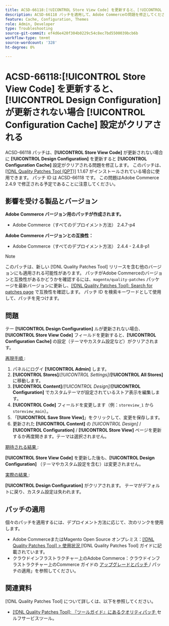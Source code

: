 ```yaml
---
title: ACSD-66118:[!UICONTROL Store View Code] を更新すると、[!UICONTROL Design Configuration] が更新されない場合 [!UICONTROL Configuration Cache] 設定がクリアされる
description: ACSD-66118 パッチを適用して、Adobe Commerceの問題を修正してください。[!UICONTROL Store View Code] を更新すると、テー [!UICONTROL Design Configuration] が正しく更新されない場合に [!UICONTROL Configuration Cache] （テーマとカスタム設定）がクリアされます。
feature: Cache, Configuration, Themes
role: Admin, Developer
type: Troubleshooting
source-git-commit: ef4d6e420f304b0229c54c8ec7bd5500039bcb6b
workflow-type: tm+mt
source-wordcount: '328'
ht-degree: 0%

---
```



# ACSD-66118:**[!UICONTROL Store View Code]** を更新すると、**[!UICONTROL Design Configuration]** が更新されない場合 **[!UICONTROL Configuration Cache]** 設定がクリアされる

ACSD-66118 パッチは、**[!UICONTROL Store View Code]** が更新されない場合に **[!UICONTROL Design Configuration]** を更新すると **[!UICONTROL Configuration Cache]** 設定がクリアされる問題を修正します。 このパッチは、[[!DNL Quality Patches Tool (QPT)]](/help/tools/quality-patches-tool/quality-patches-tool-to-self-serve-quality-patches.md) 1.1.67 がインストールされている場合に使用できます。 パッチ ID は ACSD-66118 です。 この問題はAdobe Commerce 2.4.9 で修正される予定であることに注意してください。

## 影響を受ける製品とバージョン

**Adobe Commerce バージョン用のパッチが作成されます。**

* Adobe Commerce（すべてのデプロイメント方法） 2.4.7-p4

**Adobe Commerce バージョンとの互換性：**

* Adobe Commerce（すべてのデプロイメント方法） 2.4.4 - 2.4.8-p1

>[!NOTE]
>
>このパッチは、新しい [!DNL Quality Patches Tool] リリースを含む他のバージョンにも適用される可能性があります。 パッチがAdobe Commerceのバージョンと互換性があるかどうかを確認するには、`magento/quality-patches` パッケージを最新バージョンに更新し、[[!DNL Quality Patches Tool]: Search for patches page](https://experienceleague.adobe.com/tools/commerce-quality-patches/index.html?lang=ja) で互換性を確認します。 パッチ ID を検索キーワードとして使用して、パッチを見つけます。

## 問題

テー **[!UICONTROL Design Configuration]** ルが更新されない場合、**[!UICONTROL Store View Code]** フィールドを更新すると、**[!UICONTROL Configuration Cache]** の設定（テーマやカスタム設定など）がクリアされます。

<u> 再現手順 </u>:

1. パネルにログイ **[!UICONTROL Admin]** します。
2. **[!UICONTROL Stores]**/*[!UICONTROL Settings]*/**[!UICONTROL All Stores]** に移動します。
3. **[!UICONTROL Content]**/*[!UICONTROL Design]*/**[!UICONTROL Configuration]** でカスタムテーマが設定されているストア表示を編集します。
4. **[!UICONTROL Code]** フィールドを変更します（例：`storeview_1` から `storeview_main`）。
5. 「**[!UICONTROL Save Store View]**」をクリックして、変更を保存します。
6. 更新された **[!UICONTROL Content]** の *[!UICONTROL Design]* / **[!UICONTROL Configuration]** / **[!UICONTROL Store View]** ページを更新するか再度開きます。テーマは選択されません。

<u> 期待される結果 </u>:

**[!UICONTROL Store View Code]** を更新した後も、**[!UICONTROL Design Configuration]** （テーマやカスタム設定を含む）は変更されません。

<u> 実際の結果 </u>:

**[!UICONTROL Design Configuration]** がクリアされます。 テーマがデフォルトに戻り、カスタム設定は失われます。

## パッチの適用

個々のパッチを適用するには、デプロイメント方法に応じて、次のリンクを使用します。

* Adobe CommerceまたはMagento Open Source オンプレミス：[[!DNL Quality Patches Tool] > 使用状況 ](/help/tools/quality-patches-tool/usage.md) [!DNL Quality Patches Tool] ガイドに記載されています。
* クラウドインフラストラクチャー上のAdobe Commerce：クラウドインフラストラクチャー上のCommerce ガイドの [ アップグレードとパッチ ](https://experienceleague.adobe.com/docs/commerce-cloud-service/user-guide/develop/upgrade/apply-patches.html?lang=ja)/ パッチの適用」を参照してください。

## 関連資料

[!DNL Quality Patches Tool] について詳しくは、以下を参照してください。

* [[!DNL Quality Patches Tool]: 『ツールガイド』にあるクオリティパッチ ](/help/tools/quality-patches-tool/quality-patches-tool-to-self-serve-quality-patches.md) セルフサービスツール。
